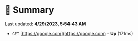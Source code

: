 # 📖 Summary
Last updated: **4/29/2023, 5:54:43 AM**

- `GET` [https://google.com](https://google.com) - **Up** (171ms)
